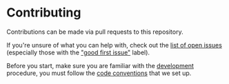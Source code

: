 # Contributing

Contributions can be made via pull requests to this repository.

If you're unsure of what you can help with, check out the [list of open issues](https://github.com/awchad/awesome/issues) (especially those with the ["good first issue"](https://github.com/awchad/awesome/labels/good%20first%20issue) label).

Before you start, make sure you are familiar with the [development](#) procedure, you must follow the [code conventions](https://github.com/awchad/standards) that we set up.

